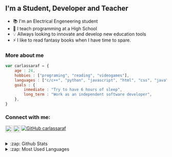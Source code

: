 ## I'm a Student, Developer and Teacher 

- :books: I'm an Electrical Engeneering student
- :school: I teach programming at a High School
- :bulb: Allways looking to innovate and develop new education tools
- :zap: I like to read fantasy books when I have time to spare.

### More about me 

```javascript
var carlassaraf = {
    age : 24,
    hobbies : ["programing", "reading", "videogames"],
    languages : ["c/c++", "python", "javascript", "html", "css", "java"],
    goals : {
        inmediate : "Try to have 6 hours of sleep",
        long_term : "Work as an independent software developer",
    },
}
```

### Connect with me:

[<img align="left" alt="codeSTACKr | LinkedIn" width="22px" src="https://cdn.jsdelivr.net/npm/simple-icons@v3/icons/linkedin.svg" />][linkedin]
[<img align="left" alt="codeSTACKr | Instagram" width="22px" src="https://cdn.jsdelivr.net/npm/simple-icons@v3/icons/instagram.svg" />][instagram]
[![GitHub carlassaraf](https://img.shields.io/github/followers/carlassaraf?label=Follow&style=social)][github]

<br>

<details>

<summary>:zap: Github Stats</summary>

![carlassaraf's GitHub stats](https://github-readme-stats.vercel.app/api?username=carlassaraf&count_private=true&theme=tokyonight)

</details>

<details>

<summary>:zap: Most Used Languages</summary>

![Top Langs](https://github-readme-stats.vercel.app/api/top-langs/?username=carlassaraf&layout=compact&langs_count=8&theme=tokyonight)

</details>

[linkedin]: https://linkedin.com/in/carlassaraf
[instagram]: https://instagram.com/carlassaraf
[github]: https://github/com/carlassaraf
